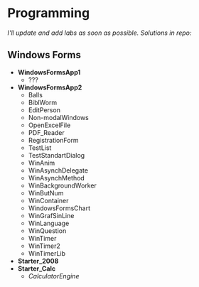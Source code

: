 # Programming

*I'll update and add labs as soon as possible. Solutions in repo:*

## Windows Forms

* **WindowsFormsApp1**
  * ???
* **WindowsFormsApp2**
  * Balls
  * BiblWorm
  * EditPerson
  * Non-modalWindows
  * OpenExcelFile
  * PDF_Reader
  * RegistrationForm
  * TestList
  * TestStandartDialog
  * WinAnim
  * WinAsynchDelegate
  * WinAsynchMethod
  * WinBackgroundWorker
  * WinButNum
  * WinContainer
  * WindowsFormsChart
  * WinGrafSinLine
  * WinLanguage
  * WinQuestion
  * WinTimer
  * WinTimer2
  * WinTimerLib
* **Starter_2008**
* **Starter_Calc**
  * *CalculatorEngine*
